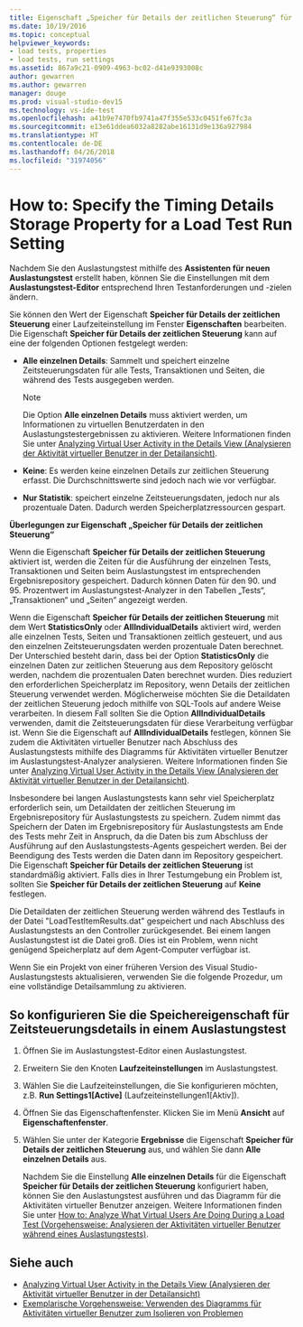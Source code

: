 ```yaml
---
title: Eigenschaft „Speicher für Details der zeitlichen Steuerung“ für Laufzeiteinstellungen von Auslastungstests in Visual Studio
ms.date: 10/19/2016
ms.topic: conceptual
helpviewer_keywords:
- load tests, properties
- load tests, run settings
ms.assetid: 867a9c21-0909-4963-bc02-d41e9393008c
author: gewarren
ms.author: gewarren
manager: douge
ms.prod: visual-studio-dev15
ms.technology: vs-ide-test
ms.openlocfilehash: a41b9e7470fb9741a47f355e533c0451fe67fc3a
ms.sourcegitcommit: e13e61ddea6032a8282abe16131d9e136a927984
ms.translationtype: HT
ms.contentlocale: de-DE
ms.lasthandoff: 04/26/2018
ms.locfileid: "31974056"
---
```

# <a name="how-to-specify-the-timing-details-storage-property-for-a-load-test-run-setting"></a>How to: Specify the Timing Details Storage Property for a Load Test Run Setting

Nachdem Sie den Auslastungstest mithilfe des **Assistenten für neuen Auslastungstest** erstellt haben, können Sie die Einstellungen mit dem **Auslastungstest-Editor** entsprechend Ihren Testanforderungen und -zielen ändern.

Sie können den Wert der Eigenschaft **Speicher für Details der zeitlichen Steuerung** einer Laufzeiteinstellung im Fenster **Eigenschaften** bearbeiten. Die Eigenschaft **Speicher für Details der zeitlichen Steuerung** kann auf eine der folgenden Optionen festgelegt werden:

-   **Alle einzelnen Details**: Sammelt und speichert einzelne Zeitsteuerungsdaten für alle Tests, Transaktionen und Seiten, die während des Tests ausgegeben werden.

    > [!NOTE]
    > Die Option **Alle einzelnen Details** muss aktiviert werden, um Informationen zu virtuellen Benutzerdaten in den Auslastungstestergebnissen zu aktivieren. Weitere Informationen finden Sie unter [Analyzing Virtual User Activity in the Details View (Analysieren der Aktivität virtueller Benutzer in der Detailansicht)](../test/analyze-load-test-virtual-user-activity-in-the-details-view.md).

-   **Keine**: Es werden keine einzelnen Details zur zeitlichen Steuerung erfasst. Die Durchschnittswerte sind jedoch nach wie vor verfügbar.

-   **Nur Statistik**: speichert einzelne Zeitsteuerungsdaten, jedoch nur als prozentuale Daten. Dadurch werden Speicherplatzressourcen gespart.

 **Überlegungen zur Eigenschaft „Speicher für Details der zeitlichen Steuerung“**

 Wenn die Eigenschaft **Speicher für Details der zeitlichen Steuerung** aktiviert ist, werden die Zeiten für die Ausführung der einzelnen Tests, Transaktionen und Seiten beim Auslastungstest im entsprechenden Ergebnisrepository gespeichert. Dadurch können Daten für den 90. und 95. Prozentwert im Auslastungstest-Analyzer in den Tabellen „Tests“, „Transaktionen“ und „Seiten“ angezeigt werden.

 Wenn die Eigenschaft **Speicher für Details der zeitlichen Steuerung** mit dem Wert **StatisticsOnly** oder **AllIndividualDetails** aktiviert wird, werden alle einzelnen Tests, Seiten und Transaktionen zeitlich gesteuert, und aus den einzelnen Zeitsteuerungsdaten werden prozentuale Daten berechnet. Der Unterschied besteht darin, dass bei der Option **StatisticsOnly** die einzelnen Daten zur zeitlichen Steuerung aus dem Repository gelöscht werden, nachdem die prozentualen Daten berechnet wurden. Dies reduziert den erforderlichen Speicherplatz im Repository, wenn Details der zeitlichen Steuerung verwendet werden. Möglicherweise möchten Sie die Detaildaten der zeitlichen Steuerung jedoch mithilfe von SQL-Tools auf andere Weise verarbeiten. In diesem Fall sollten Sie die Option **AllIndividualDetails** verwenden, damit die Zeitsteuerungsdaten für diese Verarbeitung verfügbar ist. Wenn Sie die Eigenschaft auf **AllIndividualDetails** festlegen, können Sie zudem die Aktivitäten virtueller Benutzer nach Abschluss des Auslastungstests mithilfe des Diagramms für Aktivitäten virtueller Benutzer im Auslastungstest-Analyzer analysieren. Weitere Informationen finden Sie unter [Analyzing Virtual User Activity in the Details View (Analysieren der Aktivität virtueller Benutzer in der Detailansicht)](../test/analyze-load-test-virtual-user-activity-in-the-details-view.md).

 Insbesondere bei langen Auslastungstests kann sehr viel Speicherplatz erforderlich sein, um Detaildaten der zeitlichen Steuerung im Ergebnisrepository für Auslastungstests zu speichern. Zudem nimmt das Speichern der Daten im Ergebnisrepository für Auslastungstests am Ende des Tests mehr Zeit in Anspruch, da die Daten bis zum Abschluss der Ausführung auf den Auslastungstests-Agents gespeichert werden. Bei der Beendigung des Tests werden die Daten dann im Repository gespeichert. Die Eigenschaft **Speicher für Details der zeitlichen Steuerung** ist standardmäßig aktiviert. Falls dies in Ihrer Testumgebung ein Problem ist, sollten Sie **Speicher für Details der zeitlichen Steuerung** auf **Keine** festlegen.

 Die Detaildaten der zeitlichen Steuerung werden während des Testlaufs in der Datei "LoadTestItemResults.dat" gespeichert und nach Abschluss des Auslastungstests an den Controller zurückgesendet. Bei einem langen Auslastungstest ist die Datei groß. Dies ist ein Problem, wenn nicht genügend Speicherplatz auf dem Agent-Computer verfügbar ist.

 Wenn Sie ein Projekt von einer früheren Version des Visual Studio-Auslastungstests aktualisieren, verwenden Sie die folgende Prozedur, um eine vollständige Detailsammlung zu aktivieren.

## <a name="to-configure-the-timing-details-storage-property-in-a-load-test"></a>So konfigurieren Sie die Speichereigenschaft für Zeitsteuerungsdetails in einem Auslastungstest

1.  Öffnen Sie im Auslastungstest-Editor einen Auslastungstest.

2.  Erweitern Sie den Knoten **Laufzeiteinstellungen** im Auslastungstest.

3.  Wählen Sie die Laufzeiteinstellungen, die Sie konfigurieren möchten, z.B. **Run Settings1[Active]** (Laufzeiteinstellungen1[Aktiv]).

4.  Öffnen Sie das Eigenschaftenfenster. Klicken Sie im Menü **Ansicht** auf **Eigenschaftenfenster**.

5.  Wählen Sie unter der Kategorie **Ergebnisse** die Eigenschaft **Speicher für Details der zeitlichen Steuerung** aus, und wählen Sie dann **Alle einzelnen Details** aus.

     Nachdem Sie die Einstellung **Alle einzelnen Details** für die Eigenschaft **Speicher für Details der zeitlichen Steuerung** konfiguriert haben, können Sie den Auslastungstest ausführen und das Diagramm für die Aktivitäten virtueller Benutzer anzeigen. Weitere Informationen finden Sie unter [How to: Analyze What Virtual Users Are Doing During a Load Test (Vorgehensweise: Analysieren der Aktivitäten virtueller Benutzer während eines Auslastungstests)](../test/how-to-analyze-virtual-user-activity-during-a-load-test.md).

## <a name="see-also"></a>Siehe auch

- [Analyzing Virtual User Activity in the Details View (Analysieren der Aktivität virtueller Benutzer in der Detailansicht)](../test/analyze-load-test-virtual-user-activity-in-the-details-view.md)
- [Exemplarische Vorgehensweise: Verwenden des Diagramms für Aktivitäten virtueller Benutzer zum Isolieren von Problemen](../test/walkthrough-use-the-virtual-user-activity-chart-to-isolate-issues.md)